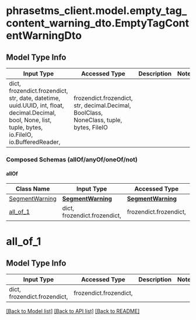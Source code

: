 # phrasetms_client.model.empty_tag_content_warning_dto.EmptyTagContentWarningDto

## Model Type Info

| Input Type                                                                                                                                              | Accessed Type                                                                           | Description | Notes |
| ------------------------------------------------------------------------------------------------------------------------------------------------------- | --------------------------------------------------------------------------------------- | ----------- | ----- |
| dict, frozendict.frozendict, str, date, datetime, uuid.UUID, int, float, decimal.Decimal, bool, None, list, tuple, bytes, io.FileIO, io.BufferedReader, | frozendict.frozendict, str, decimal.Decimal, BoolClass, NoneClass, tuple, bytes, FileIO |             |

### Composed Schemas (allOf/anyOf/oneOf/not)

#### allOf

| Class Name                          | Input Type                              | Accessed Type                           | Description | Notes |
| ----------------------------------- | --------------------------------------- | --------------------------------------- | ----------- | ----- |
| [SegmentWarning](SegmentWarning.md) | [**SegmentWarning**](SegmentWarning.md) | [**SegmentWarning**](SegmentWarning.md) |             |
| [all_of_1](#all_of_1)               | dict, frozendict.frozendict,            | frozendict.frozendict,                  |             |

# all_of_1

## Model Type Info

| Input Type                   | Accessed Type          | Description | Notes |
| ---------------------------- | ---------------------- | ----------- | ----- |
| dict, frozendict.frozendict, | frozendict.frozendict, |             |

[[Back to Model list]](../../README.md#documentation-for-models) [[Back to API list]](../../README.md#documentation-for-api-endpoints) [[Back to README]](../../README.md)
